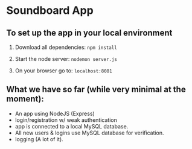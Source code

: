 # Soundboard App

## To set up the app in your local environment

1. Download all dependencies: `npm install`

2. Start the node server: `nodemon server.js`

3. On your browser go to: `localhost:8081`


## What we have so far (while very minimal at the moment):

- An app using NodeJS (Express)
- login/registration w/ weak authentication
- app is connected to a local MySQL database.
- All new users & logins use MySQL database for verification.
- logging (A lot of it).




